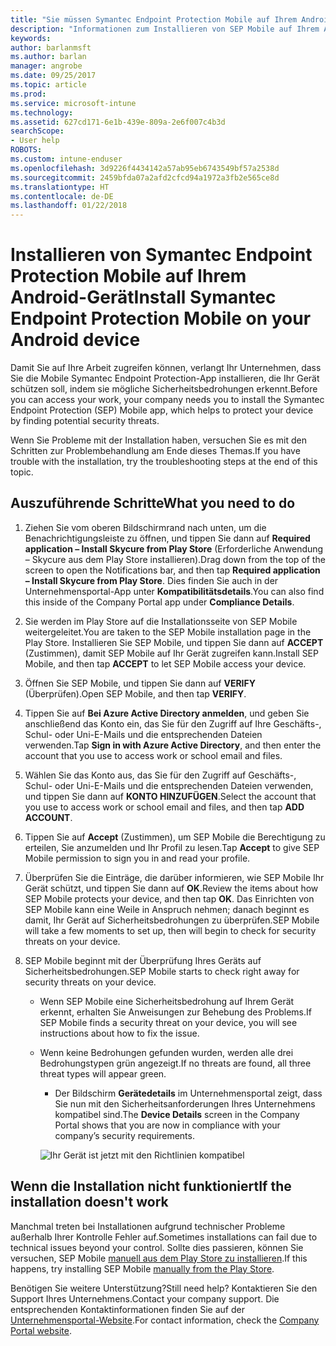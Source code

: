 ```yaml
---
title: "Sie müssen Symantec Endpoint Protection Mobile auf Ihrem Android-Gerät installieren | Microsoft-Dokumentation"
description: "Informationen zum Installieren von SEP Mobile auf Ihrem Android-Gerät."
keywords: 
author: barlanmsft
ms.author: barlan
manager: angrobe
ms.date: 09/25/2017
ms.topic: article
ms.prod: 
ms.service: microsoft-intune
ms.technology: 
ms.assetid: 627cd171-6e1b-439e-809a-2e6f007c4b3d
searchScope:
- User help
ROBOTS: 
ms.custom: intune-enduser
ms.openlocfilehash: 3d9226f4434142a57ab95eb6743549bf57a2538d
ms.sourcegitcommit: 2459bfda07a2afd2cfcd94a1972a3fb2e565ce8d
ms.translationtype: HT
ms.contentlocale: de-DE
ms.lasthandoff: 01/22/2018
---
```

# <a name="install-symantec-endpoint-protection-mobile-on-your-android-device"></a><span data-ttu-id="c4c45-103">Installieren von Symantec Endpoint Protection Mobile auf Ihrem Android-Gerät</span><span class="sxs-lookup"><span data-stu-id="c4c45-103">Install Symantec Endpoint Protection Mobile on your Android device</span></span>

<span data-ttu-id="c4c45-104">Damit Sie auf Ihre Arbeit zugreifen können, verlangt Ihr Unternehmen, dass Sie die Mobile Symantec Endpoint Protection-App installieren, die Ihr Gerät schützen soll, indem sie mögliche Sicherheitsbedrohungen erkennt.</span><span class="sxs-lookup"><span data-stu-id="c4c45-104">Before you can access your work, your company needs you to install the Symantec Endpoint Protection (SEP) Mobile app, which helps to protect your device by finding potential security threats.</span></span>

<span data-ttu-id="c4c45-105">Wenn Sie Probleme mit der Installation haben, versuchen Sie es mit den Schritten zur Problembehandlung am Ende dieses Themas.</span><span class="sxs-lookup"><span data-stu-id="c4c45-105">If you have trouble with the installation, try the troubleshooting steps at the end of this topic.</span></span>

## <a name="what-you-need-to-do"></a><span data-ttu-id="c4c45-106">Auszuführende Schritte</span><span class="sxs-lookup"><span data-stu-id="c4c45-106">What you need to do</span></span>

1. <span data-ttu-id="c4c45-107">Ziehen Sie vom oberen Bildschirmrand nach unten, um die Benachrichtigungsleiste zu öffnen, und tippen Sie dann auf **Required application – Install Skycure from Play Store** (Erforderliche Anwendung – Skycure aus dem Play Store installieren).</span><span class="sxs-lookup"><span data-stu-id="c4c45-107">Drag down from the top of the screen to open the Notifications bar, and then tap **Required application – Install Skycure from Play Store**.</span></span> <span data-ttu-id="c4c45-108">Dies finden Sie auch in der Unternehmensportal-App unter __Kompatibilitätsdetails__.</span><span class="sxs-lookup"><span data-stu-id="c4c45-108">You can also find this inside of the Company Portal app under __Compliance Details__.</span></span>

2. <span data-ttu-id="c4c45-109">Sie werden im Play Store auf die Installationsseite von SEP Mobile weitergeleitet.</span><span class="sxs-lookup"><span data-stu-id="c4c45-109">You are taken to the SEP Mobile installation page in the Play Store.</span></span> <span data-ttu-id="c4c45-110">Installieren Sie SEP Mobile, und tippen Sie dann auf **ACCEPT** (Zustimmen), damit SEP Mobile auf Ihr Gerät zugreifen kann.</span><span class="sxs-lookup"><span data-stu-id="c4c45-110">Install SEP Mobile, and then tap **ACCEPT** to let SEP Mobile access your device.</span></span>

3. <span data-ttu-id="c4c45-111">Öffnen Sie SEP Mobile, und tippen Sie dann auf **VERIFY** (Überprüfen).</span><span class="sxs-lookup"><span data-stu-id="c4c45-111">Open SEP Mobile, and then tap **VERIFY**.</span></span>

4. <span data-ttu-id="c4c45-112">Tippen Sie auf **Bei Azure Active Directory anmelden**, und geben Sie anschließend das Konto ein, das Sie für den Zugriff auf Ihre Geschäfts-, Schul- oder Uni-E-Mails und die entsprechenden Dateien verwenden.</span><span class="sxs-lookup"><span data-stu-id="c4c45-112">Tap **Sign in with Azure Active Directory**, and then enter the account that you use to access work or school email and files.</span></span>

5. <span data-ttu-id="c4c45-113">Wählen Sie das Konto aus, das Sie für den Zugriff auf Geschäfts-, Schul- oder Uni-E-Mails und die entsprechenden Dateien verwenden, und tippen Sie dann auf **KONTO HINZUFÜGEN**.</span><span class="sxs-lookup"><span data-stu-id="c4c45-113">Select the account that you use to access work or school email and files, and then tap **ADD ACCOUNT**.</span></span>

6. <span data-ttu-id="c4c45-114">Tippen Sie auf **Accept** (Zustimmen), um SEP Mobile die Berechtigung zu erteilen, Sie anzumelden und Ihr Profil zu lesen.</span><span class="sxs-lookup"><span data-stu-id="c4c45-114">Tap **Accept** to give SEP Mobile permission to sign you in and read your profile.</span></span>

7. <span data-ttu-id="c4c45-115">Überprüfen Sie die Einträge, die darüber informieren, wie SEP Mobile Ihr Gerät schützt, und tippen Sie dann auf **OK**.</span><span class="sxs-lookup"><span data-stu-id="c4c45-115">Review the items about how SEP Mobile protects your device, and then tap **OK**.</span></span> <span data-ttu-id="c4c45-116">Das Einrichten von SEP Mobile kann eine Weile in Anspruch nehmen; danach beginnt es damit, Ihr Gerät auf Sicherheitsbedrohungen zu überprüfen.</span><span class="sxs-lookup"><span data-stu-id="c4c45-116">SEP Mobile will take a few moments to set up, then will begin to check for security threats on your device.</span></span>

8. <span data-ttu-id="c4c45-117">SEP Mobile beginnt mit der Überprüfung Ihres Geräts auf Sicherheitsbedrohungen.</span><span class="sxs-lookup"><span data-stu-id="c4c45-117">SEP Mobile starts to check right away for security threats on your device.</span></span>

   * <span data-ttu-id="c4c45-118">Wenn SEP Mobile eine Sicherheitsbedrohung auf Ihrem Gerät erkennt, erhalten Sie Anweisungen zur Behebung des Problems.</span><span class="sxs-lookup"><span data-stu-id="c4c45-118">If SEP Mobile finds a security threat on your device, you will see instructions about how to fix the issue.</span></span>

   * <span data-ttu-id="c4c45-119">Wenn keine Bedrohungen gefunden wurden, werden alle drei Bedrohungstypen grün angezeigt.</span><span class="sxs-lookup"><span data-stu-id="c4c45-119">If no threats are found, all three threat types will appear green.</span></span>

     * <span data-ttu-id="c4c45-120">Der Bildschirm **Gerätedetails** im Unternehmensportal zeigt, dass Sie nun mit den Sicherheitsanforderungen Ihres Unternehmens kompatibel sind.</span><span class="sxs-lookup"><span data-stu-id="c4c45-120">The **Device Details** screen in the Company Portal shows that you are now in compliance with your company’s security requirements.</span></span>

     ![Ihr Gerät ist jetzt mit den Richtlinien kompatibel](./media/mtd-device-now-compliant-android.png)

## <a name="if-the-installation-doesnt-work"></a><span data-ttu-id="c4c45-122">Wenn die Installation nicht funktioniert</span><span class="sxs-lookup"><span data-stu-id="c4c45-122">If the installation doesn't work</span></span>

<span data-ttu-id="c4c45-123">Manchmal treten bei Installationen aufgrund technischer Probleme außerhalb Ihrer Kontrolle Fehler auf.</span><span class="sxs-lookup"><span data-stu-id="c4c45-123">Sometimes installations can fail due to technical issues beyond your control.</span></span> <span data-ttu-id="c4c45-124">Sollte dies passieren, können Sie versuchen, SEP Mobile [manuell aus dem Play Store zu installieren](https://play.google.com/store/apps/details?id=com.skycure.skycure).</span><span class="sxs-lookup"><span data-stu-id="c4c45-124">If this happens, try installing SEP Mobile [manually from the Play Store](https://play.google.com/store/apps/details?id=com.skycure.skycure).</span></span>

<span data-ttu-id="c4c45-125">Benötigen Sie weitere Unterstützung?</span><span class="sxs-lookup"><span data-stu-id="c4c45-125">Still need help?</span></span> <span data-ttu-id="c4c45-126">Kontaktieren Sie den Support Ihres Unternehmens.</span><span class="sxs-lookup"><span data-stu-id="c4c45-126">Contact your company support.</span></span> <span data-ttu-id="c4c45-127">Die entsprechenden Kontaktinformationen finden Sie auf der [Unternehmensportal-Website](https://portal.manage.microsoft.com#HelpDeskDialog).</span><span class="sxs-lookup"><span data-stu-id="c4c45-127">For contact information, check the [Company Portal website](https://portal.manage.microsoft.com#HelpDeskDialog).</span></span>
